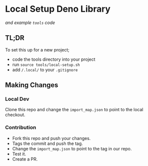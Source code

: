 # Local Setup Deno Library
_and example `tools` code_

## TL;DR

To set this up for a new project;
- code the tools directory into your project
- run `source tools/local-setup.sh`
- add `/.local/` to your `.gitignore`

## Making Changes

### Local Dev

Clone this repo and change the `import_map.json` to point to the local checkout.

### Contribution

- Fork this repo and push your changes.
- Tags the commit and push the tag.
- Change the `import_map.json` to point to the tag in our repo.
- Test it.
- Create a PR.